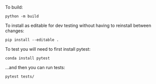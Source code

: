 

To build:
```
python -m build
```

To install as editable for dev testing without having to reinstall between changes:
```
pip install --editable .
```

To test you will need to first install pytest:
```
conda install pytest
```
...and then you can run tests:
```
pytest tests/
```
